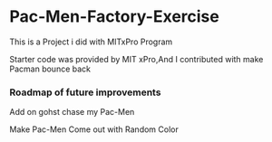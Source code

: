 # Pac-Men-Factory-Exercise
This is a Project i did with MITxPro Program

Starter code was provided by MIT xPro,And I contributed with make Pacman bounce back

### Roadmap of future improvements
Add on gohst chase my Pac-Men

Make Pac-Men Come out with Random Color

